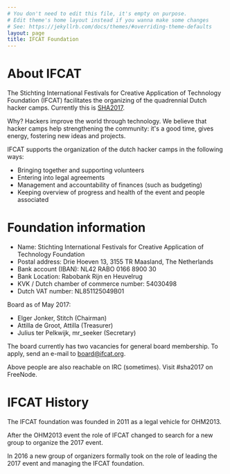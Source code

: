 ```yaml
---
# You don't need to edit this file, it's empty on purpose.
# Edit theme's home layout instead if you wanna make some changes
# See: https://jekyllrb.com/docs/themes/#overriding-theme-defaults
layout: page
title: IFCAT Foundation
---
```


About IFCAT
================

The Stichting International Festivals for Creative Application of Technology Foundation (IFCAT) facilitates 
the organizing of the quadrennial Dutch hacker camps. Currently this is [SHA2017](https://sha2017.org "SHA2017").


Why? Hackers improve the world through technology. We believe that hacker camps help strengthening the community: it's
a good time, gives energy, fostering new ideas and projects.


IFCAT supports the organization of the dutch hacker camps in the following ways:
* Bringing together and supporting volunteers
* Entering into legal agreements
* Management and accountability of finances (such as budgeting)
* Keeping overview of progress and health of the event and people associated


Foundation information
======================

* Name: Stichting International Festivals for Creative Application of Technology Foundation
* Postal address: Drie Hoeven 13, 3155 TR Maasland, The Netherlands
* Bank account (IBAN): NL42 RABO 0166 8900 30
* Bank Location: Rabobank Rijn en Heuvelrug
* KVK / Dutch chamber of commerce number: 54030498
* Dutch VAT number: NL851125049B01


Board as of May 2017:

* Elger Jonker, Stitch (Chairman)
* Attilla de Groot, Attilla (Treasurer)
* Julius ter Pelkwijk, mr_seeker (Secretary)

The board currently has two vacancies for general board membership. To apply, send an e-mail to board@ifcat.org.

Above people are also reachable on IRC (sometimes). Visit #sha2017 on FreeNode.


IFCAT History
=============
The IFCAT foundation was founded in 2011 as a legal vehicle for OHM2013.

After the OHM2013 event the role of IFCAT changed to search for a new group to organize the 2017 event.

In 2016 a new group of organizers formally took on the role of leading the 2017 event and managing the IFCAT foundation.
